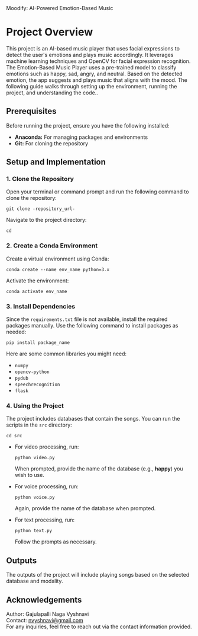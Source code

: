 <!DOCTYPE html>
<html lang="en">
<head>
    <meta charset="UTF-8">
    <meta name="viewport" content="width=device-width, initial-scale=1.0">
    Moodify: AI-Powered Emotion-Based Music
</head>
<body>
    <h1>Project Overview</h1>
    <p>This project is an AI-based music player that uses facial expressions to detect the user's emotions and plays music accordingly. It leverages machine learning techniques and OpenCV for facial expression recognition.
      The Emotion-Based Music Player uses a pre-trained model to classify emotions such as happy, sad, angry, and neutral. Based on the detected emotion, the app suggests and plays music that aligns with the mood. The following guide walks through setting up the environment, running the project, and understanding the code..</p>
    <h2>Prerequisites</h2>
    <p>Before running the project, ensure you have the following installed:</p>
    <ul>
        <li><strong>Anaconda:</strong> For managing packages and environments</li>
        <li><strong>Git:</strong> For cloning the repository</li>
    </ul>
    <h2>Setup and Implementation</h2>
    <h3>1. Clone the Repository</h3>
    <p>Open your terminal or command prompt and run the following command to clone the repository:</p>
    <pre><code>git clone -repository_url- </code></pre>
    <p>Navigate to the project directory:</p>
    <pre><code>cd <repository_directory></code></pre>
    <h3>2. Create a Conda Environment</h3>
    <p>Create a virtual environment using Conda:</p>
    <pre><code>conda create --name env_name python=3.x</code></pre>
    <p>Activate the environment:</p>
    <pre><code>conda activate env_name</code></pre>
    <h3>3. Install Dependencies</h3>
    <p>Since the <code>requirements.txt</code> file is not available, install the required packages manually. Use the following command to install packages as needed:</p>
    <pre><code>pip install package_name</code></pre>
    <p>Here are some common libraries you might need:</p>
    <ul>
        <li><code>numpy</code></li>
        <li><code>opencv-python</code></li>
        <li><code>pydub</code></li>
        <li><code>speechrecognition</code></li>
        <li><code>flask</code></li>
    </ul>
    <h3>4. Using the Project</h3>
    <p>The project includes databases that contain the songs. You can run the scripts in the <code>src</code> directory:</p>
    <pre><code>cd src</code></pre>
    <ul>
        <li>For video processing, run:</li>
        <pre><code>python video.py</code></pre>
        <p>When prompted, provide the name of the database (e.g., <strong>happy</strong>) you wish to use.</p>    
        <li>For voice processing, run:</li>
        <pre><code>python voice.py</code></pre>
        <p>Again, provide the name of the database when prompted.</p>
        <li>For text processing, run:</li>
        <pre><code>python text.py</code></pre>
        <p>Follow the prompts as necessary.</p>
    </ul>
    <h2>Outputs</h2>
    <p>The outputs of the project will include playing songs based on the selected database and modality.</p>
    <h2>Acknowledgements</h2>
    <p>Author: Gajulapalli Naga Vyshnavi<br>
    Contact: <a href="mailto:nvyshnavi36@gmail.com">nvyshnavi@gmail.com </a><br>
    For any inquiries, feel free to reach out via the contact information provided.</p>
</body>
</html>
